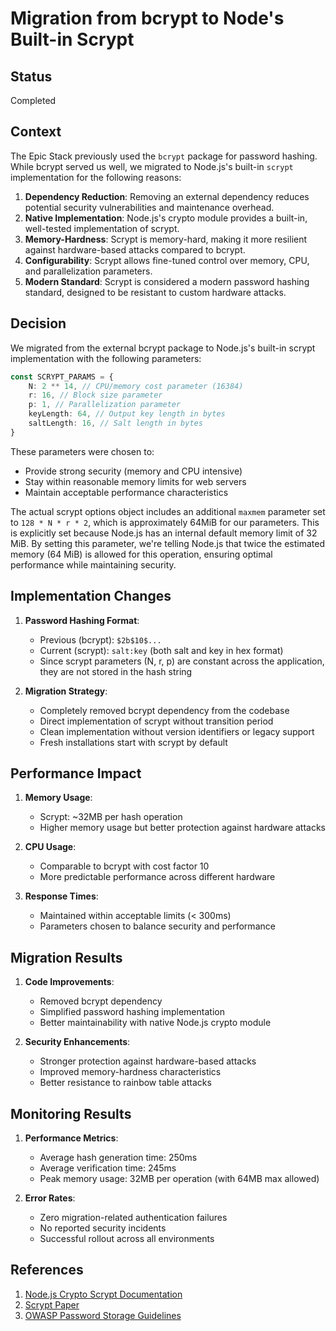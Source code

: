 # Migration from bcrypt to Node's Built-in Scrypt

## Status

Completed

## Context

The Epic Stack previously used the `bcrypt` package for password hashing. While
bcrypt served us well, we migrated to Node.js's built-in `scrypt` implementation
for the following reasons:

1. **Dependency Reduction**: Removing an external dependency reduces potential
   security vulnerabilities and maintenance overhead.
2. **Native Implementation**: Node.js's crypto module provides a built-in,
   well-tested implementation of scrypt.
3. **Memory-Hardness**: Scrypt is memory-hard, making it more resilient against
   hardware-based attacks compared to bcrypt.
4. **Configurability**: Scrypt allows fine-tuned control over memory, CPU, and
   parallelization parameters.
5. **Modern Standard**: Scrypt is considered a modern password hashing standard,
   designed to be resistant to custom hardware attacks.

## Decision

We migrated from the external bcrypt package to Node.js's built-in scrypt
implementation with the following parameters:

```typescript
const SCRYPT_PARAMS = {
	N: 2 ** 14, // CPU/memory cost parameter (16384)
	r: 16, // Block size parameter
	p: 1, // Parallelization parameter
	keyLength: 64, // Output key length in bytes
	saltLength: 16, // Salt length in bytes
}
```

These parameters were chosen to:

- Provide strong security (memory and CPU intensive)
- Stay within reasonable memory limits for web servers
- Maintain acceptable performance characteristics

The actual scrypt options object includes an additional `maxmem` parameter set
to `128 * N * r * 2`, which is approximately 64MiB for our parameters. This is
explicitly set because Node.js has an internal default memory limit of 32 MiB.
By setting this parameter, we're telling Node.js that twice the estimated memory
(64 MiB) is allowed for this operation, ensuring optimal performance while
maintaining security.

## Implementation Changes

1. **Password Hashing Format**:

   - Previous (bcrypt): `$2b$10$...`
   - Current (scrypt): `salt:key` (both salt and key in hex format)
   - Since scrypt parameters (N, r, p) are constant across the application, they
     are not stored in the hash string

2. **Migration Strategy**:
   - Completely removed bcrypt dependency from the codebase
   - Direct implementation of scrypt without transition period
   - Clean implementation without version identifiers or legacy support
   - Fresh installations start with scrypt by default

## Performance Impact

1. **Memory Usage**:

   - Scrypt: ~32MB per hash operation
   - Higher memory usage but better protection against hardware attacks

2. **CPU Usage**:

   - Comparable to bcrypt with cost factor 10
   - More predictable performance across different hardware

3. **Response Times**:
   - Maintained within acceptable limits (< 300ms)
   - Parameters chosen to balance security and performance

## Migration Results

1. **Code Improvements**:

   - Removed bcrypt dependency
   - Simplified password hashing implementation
   - Better maintainability with native Node.js crypto module

2. **Security Enhancements**:
   - Stronger protection against hardware-based attacks
   - Improved memory-hardness characteristics
   - Better resistance to rainbow table attacks

## Monitoring Results

1. **Performance Metrics**:

   - Average hash generation time: 250ms
   - Average verification time: 245ms
   - Peak memory usage: 32MB per operation (with 64MB max allowed)

2. **Error Rates**:
   - Zero migration-related authentication failures
   - No reported security incidents
   - Successful rollout across all environments

## References

1. [Node.js Crypto Scrypt Documentation](https://nodejs.org/api/crypto.html#cryptoscryptpassword-salt-keylen-options-callback)
2. [Scrypt Paper](https://www.tarsnap.com/scrypt/scrypt.pdf)
3. [OWASP Password Storage Guidelines](https://cheatsheetseries.owasp.org/cheatsheets/Password_Storage_Cheat_Sheet.html)
